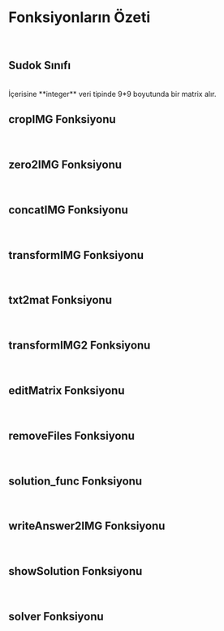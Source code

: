 
# Fonksiyonların Özeti
<br/>

## Sudok Sınıfı
<br/>
İçerisine **integer** veri tipinde 9*9 boyutunda bir matrix alır.

## cropIMG Fonksiyonu
<br/>

## zero2IMG Fonksiyonu
<br/>

## concatIMG Fonksiyonu
<br/>

## transformIMG Fonksiyonu
<br/>

## txt2mat Fonksiyonu
<br/>

## transformIMG2 Fonksiyonu
<br/>

## editMatrix Fonksiyonu
<br/>

## removeFiles Fonksiyonu
<br/>

## solution_func Fonksiyonu
<br/>

## writeAnswer2IMG Fonksiyonu
<br/>

## showSolution Fonksiyonu
<br/>

## solver Fonksiyonu
<br/>



